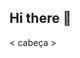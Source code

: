 ## Hi there 👋

<!--
**vitoroliveira2/vitoroliveira2** is a ✨ _special_ ✨ repository because its `README.md` (this file) appears on your GitHub profile.

Here are some ideas to get you started:

- 🔭 I’m currently working on ...
- 🌱 I’m currently learning ...
- 👯 I’m looking to collaborate on ...
- 🤔 I’m looking for help with ...
- 💬 Ask me about ...
- 📫 How to reach me: ...
- 😄 Pronouns: ...
- ⚡ Fun fact: ...
-->
<!DOCTYPE html>
 <html lang = "pt" >
 < cabeça >
 <script src = "https://cdnjs.cloudflare.com/ajax/libs /p5.js/1.9.4/p5.js" ></ script >
 <script src = "https://cdnjs.cloudflare.com/ajax/libs /p5.js/1.9.4/addons/p5.sound.min.js" > </ script >
<link rel="folha de estilo" tipo = "texto/css" href = "estilo.css" >
<meta conjunto de caracteres = "utf-8" />
</ cabeça >
< corpo >
< principal >
</ principal >
<script src = "sketch.js" ></
script >
</ corpo >
</html >
